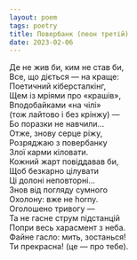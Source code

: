 ```yaml
---
layout: poem
tags: poetry
title: Повербанк (пеон третій)
date: 2023-02-06
---
```


Де не жив би, ким не став би,<br>
Все, що діється — на краще:<br>
Поетичний кіберсталкінг,<br>
Щем із мріями про «крашів»,<br>
Вподобайками «на чілі»<br>
(тож лайтово і без крінжу) —<br>
Бо поразки не навчили...<br>
Отже, знову серце ріжу,<br>
Розряджаю з повербанку<br>
Злої карми кіловати.<br>
Кожний жарт повіддавав би,<br>
Щоб безкарно цілувати<br>
Ці долоні неповторні...<br>
Знов від погляду сумного<br>
Охолону: вже не horny.<br>
Оголошено тривогу —<br>
Та не гасне струм підстанцій<br>
Попри весь харасмент з неба.<br>
Файне гасло: мить, зостанься!<br>
Ти прекрасна! (це — про тебе).
